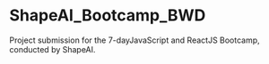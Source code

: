 # ShapeAI_Bootcamp_BWD
Project submission for the 7-dayJavaScript and ReactJS Bootcamp, conducted by ShapeAI.

